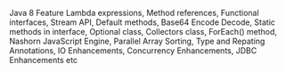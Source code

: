 Java 8 Feature 
      Lambda expressions,
      Method references,
      Functional interfaces,
      Stream API,
      Default methods,
      Base64 Encode Decode,
      Static methods in interface,
      Optional class,
      Collectors class,
      ForEach() method,
      Nashorn JavaScript Engine,
      Parallel Array Sorting,
      Type and Repating Annotations,
      IO Enhancements,
      Concurrency Enhancements,
      JDBC Enhancements etc
